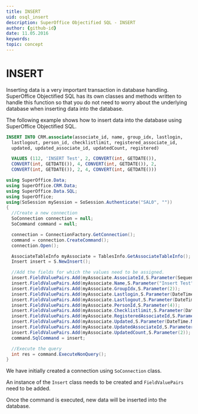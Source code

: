 ```yaml
---
title: INSERT
uid: osql_insert
description: SuperOffice Objectified SQL - INSERT
author: {github-id}
date: 11.05.2016
keywords:
topic: concept
---
```


# INSERT

Inserting data is a very important transaction in database handling. SuperOffice Objectified SQL has its own classes and methods written to handle this function so that you do not need to worry about the underlying database when inserting data into the database.

The following example shows how to insert data into the database using SuperOffice Objectified SQL.

```SQL
INSERT INTO CRM.associate(associate_id, name, group_idx, lastlogin,
  lastlogout, person_id, checklistlimit, registered_associate_id,
  updated, updated_associate_id, updatedCount, registered)

  VALUES (112, 'INSERT Test', 2, CONVERT(int, GETDATE()),
  CONVERT(int, GETDATE()), 4, CONVERT(int, GETDATE()), 2,
  CONVERT(int, GETDATE()), 2, 4, CONVERT(int, GETDATE()))
```

```csharp
using SuperOffice.Data;
using SuperOffice.CRM.Data;
using SuperOffice.Data.SQL;
using SuperOffice;
using(SoSession mySession = SoSession.Authenticate("SAL0", ""))
{
  //Create a new connection
  SoConnection connection = null;
  SoCommand command = null;

  connection = ConnectionFactory.GetConnection();
  command = connection.CreateCommand();
  connection.Open();

  AssociateTableInfo myAssociate = TablesInfo.GetAssociateTableInfo();
  Insert insert = S.NewInsert();

  //Add the fields for which the values need to be assigned.
  insert.FieldValuePairs.Add(myAssociate.AssociateId,S.Parameter(Sequence.GetNext(myAssociate)));
  insert.FieldValuePairs.Add(myAssociate.Name,S.Parameter("Insert Test"));
  insert.FieldValuePairs.Add(myAssociate.GroupIdx,S.Parameter(2));
  insert.FieldValuePairs.Add(myAssociate.Lastlogin,S.Parameter(DateTime.Now));
  insert.FieldValuePairs.Add(myAssociate.Lastlogout,S.Parameter(DateTime.Now));
  insert.FieldValuePairs.Add(myAssociate.PersonId,S.Parameter(4));
  insert.FieldValuePairs.Add(myAssociate.Checklistlimit,S.Parameter(DateTime.Now));
  insert.FieldValuePairs.Add(myAssociate.RegisteredAssociateId,S.Parameter(2));
  insert.FieldValuePairs.Add(myAssociate.Updated,S.Parameter(DateTime.Now));
  insert.FieldValuePairs.Add(myAssociate.UpdatedAssociateId,S.Parameter(2));
  insert.FieldValuePairs.Add(myAssociate.UpdatedCount,S.Parameter(2));
  command.SqlCommand = insert;

  //Execute the query
  int res = command.ExecuteNonQuery();
}
```

We have initially created a connection using `SoConnection` class.

An instance of the `Insert` class needs to be created and `FieldValuePairs` need to be added.

Once the command is executed, new data will be inserted into the database.
